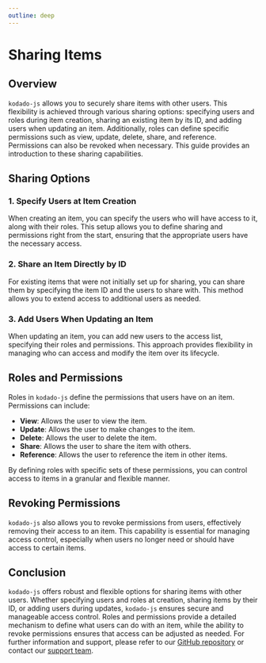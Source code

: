 ```yaml
---
outline: deep
---
```


# Sharing Items

## Overview

`kodado-js` allows you to securely share items with other users. This flexibility is achieved through various sharing options: specifying users and roles during item creation, sharing an existing item by its ID, and adding users when updating an item. Additionally, roles can define specific permissions such as view, update, delete, share, and reference. Permissions can also be revoked when necessary. This guide provides an introduction to these sharing capabilities.

## Sharing Options

### 1. Specify Users at Item Creation

When creating an item, you can specify the users who will have access to it, along with their roles. This setup allows you to define sharing and permissions right from the start, ensuring that the appropriate users have the necessary access.

### 2. Share an Item Directly by ID

For existing items that were not initially set up for sharing, you can share them by specifying the item ID and the users to share with. This method allows you to extend access to additional users as needed.

### 3. Add Users When Updating an Item

When updating an item, you can add new users to the access list, specifying their roles and permissions. This approach provides flexibility in managing who can access and modify the item over its lifecycle.

## Roles and Permissions

Roles in `kodado-js` define the permissions that users have on an item. Permissions can include:

-   **View**: Allows the user to view the item.
-   **Update**: Allows the user to make changes to the item.
-   **Delete**: Allows the user to delete the item.
-   **Share**: Allows the user to share the item with others.
-   **Reference**: Allows the user to reference the item in other items.

By defining roles with specific sets of these permissions, you can control access to items in a granular and flexible manner.

## Revoking Permissions

`kodado-js` also allows you to revoke permissions from users, effectively removing their access to an item. This capability is essential for managing access control, especially when users no longer need or should have access to certain items.

## Conclusion

`kodado-js` offers robust and flexible options for sharing items with other users. Whether specifying users and roles at creation, sharing items by their ID, or adding users during updates, `kodado-js` ensures secure and manageable access control. Roles and permissions provide a detailed mechanism to define what users can do with an item, while the ability to revoke permissions ensures that access can be adjusted as needed. For further information and support, please refer to our [GitHub repository](https://github.com/kodado/kodado-js) or contact our [support team](mailto:support@kodado.com).

